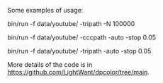 Some examples of usage:

bin/run -f data/youtube/ -tripath -N 100000

bin/run -f data/youtube/ -cccpath -auto -stop 0.05

bin/run -f data/youtube/ -tripath -auto -stop 0.05

More details of the code is in https://github.com/LightWant/dpcolor/tree/main.
